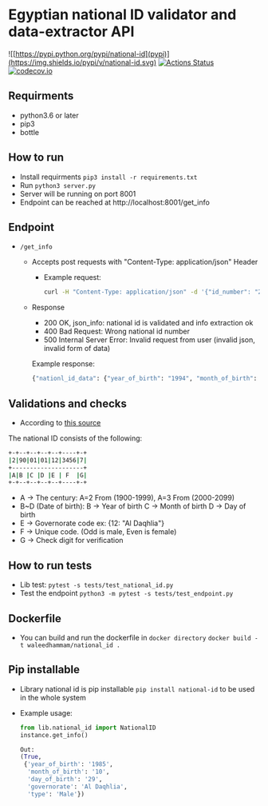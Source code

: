# Egyptian national ID validator and data-extractor API

![[https://pypi.python.org/pypi/national-id](pypi)](https://img.shields.io/pypi/v/national-id.svg)
[![Actions Status](https://github.com/waleedhammam/national_id/workflows/national_id/badge.svg?query=branch%3Amain)](https://github.com/waleedhammam/national_id/actions?query=branch%3Amain)
[![codecov.io](https://codecov.io/github/waleedhammam/national_id/coverage.svg?branch=main)](https://codecov.io/github/waleedhammam/national_id?branch=main)

## Requirments

- python3.6 or later
- pip3
- bottle

## How to run

- Install requirments `pip3 install -r requirements.txt`
- Run `python3 server.py`
- Server will be running on port 8001
- Endpoint can be reached at http://localhost:8001/get_info

## Endpoint

- `/get_info`
  - Accepts post requests with "Content-Type: application/json" Header
    - Example request:

      ```bash
      curl -H "Content-Type: application/json" -d '{"id_number": "29009121201812"}' -XPOST http://localhost:8001/get_info
      ```

  - Response
    - 200 OK, json_info: national id is validated and info extraction ok
    - 400 Bad Request: Wrong national id number
    - 500 Internal Server Error: Invalid request from user (invalid json, invalid form of data)

    Example response:

      ```bash
      {"nationl_id_data": {"year_of_birth": "1994", "month_of_birth": "9", "day_of_birth": "15", "governorate": "Al Daqhlia", "type": "Male"}}
      ```

## Validations and checks

- According to [this source](https://ar.wikipedia.org/wiki/%D8%A8%D8%B7%D8%A7%D9%82%D8%A9_%D8%A7%D9%84%D8%B1%D9%82%D9%85_%D8%A7%D9%84%D9%82%D9%88%D9%85%D9%8A_%D8%A7%D9%84%D9%85%D8%B5%D8%B1%D9%8A%D8%A9)

The national ID consists of the following:

  ```bash
  +-+--+--+--+--+----+-+
  |2|90|01|01|12|3456|7|
  +--------------------+
  |A|B |C |D |E | F  |G|
  +-+--+--+--+--+----+-+
  ```

- A -> The century: A=2 From (1900-1999), A=3 From (2000-2099)
- B~D (Date of birth):
    B -> Year of birth
    C -> Month of birth
    D -> Day of birth
- E -> Governorate code ex: {12: "Al Daqhlia"}
- F -> Unique code. (Odd is male, Even is female)
- G -> Check digit for verification

## How to run tests

- Lib test: `pytest -s tests/test_national_id.py`
- Test the endpoint `python3 -m pytest -s tests/test_endpoint.py`

## Dockerfile

- You can build and run the dockerfile in `docker directory`
  `docker build -t waleedhammam/national_id .`

## Pip installable

- Library national id is pip installable `pip install national-id` to be used in the whole system

- Example usage:

  ```python
  from lib.national_id import NationalID
  instance.get_info()

  Out:
  (True,
   {'year_of_birth': '1985',
    'month_of_birth': '10',
    'day_of_birth': '29',
    'governorate': 'Al Daqhlia',
    'type': 'Male'})
  ```
